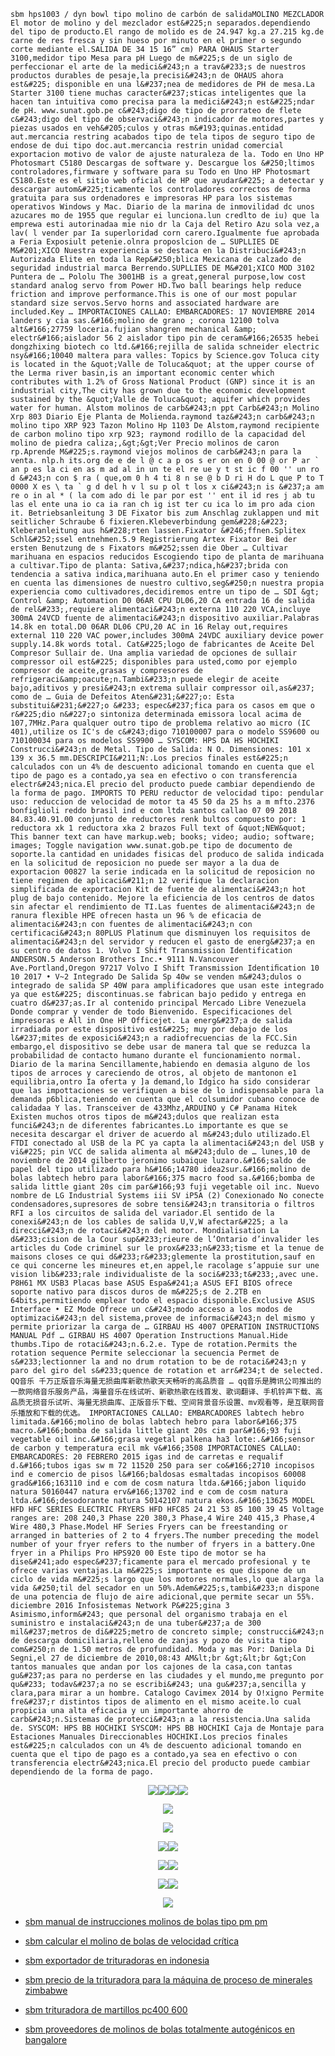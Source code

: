 
```
sbm hps1003 / dyn bowl tipo molino de carbón de salidaMOLINO MEZCLADOR El motor de molino y del mezclador est&#225;n separados.dependiendo del tipo de producto.El rango de molido es de 24.947 kg.a 27.215 kg.de carne de res fresca y sin hueso por minuto en el primer o segundo corte mediante el.SALIDA DE 34 15 16” cm) PARA OHAUS Starter 3100,medidor tipo Mesa para pH Luego de m&#225;s de un siglo de perfeccionar el arte de la medici&#243;n a trav&#233;s de nuestros productos durables de pesaje,la precisi&#243;n de OHAUS ahora est&#225; disponible en una l&#237;nea de medidores de PH de mesa.La Starter 3100 tiene muchas caracter&#237;sticas inteligentes que la hacen tan intuitiva como precisa para la medici&#243;n est&#225;ndar de pH. www.sunat.gob.pe c&#243;digo de tipo de prorrateo de flete c&#243;digo del tipo de observaci&#243;n indicador de motores,partes y piezas usados en veh&#205;culos y otras m&#193;quinas.entidad aut.mercancia restring acabados tipo de tela tipos de seguro tipo de endose de dui tipo doc.aut.mercancia restrin unidad comercial exportacion motivo de valor de ajuste naturaleza de la. Todo en Uno HP Photosmart C5180 Descargas de software y. Descargue los &#250;ltimos controladores,firmware y software para su Todo en Uno HP Photosmart C5180.Este es el sitio web oficial de HP que ayudar&#225; a detectar y descargar autom&#225;ticamente los controladores correctos de forma gratuita para sus ordenadores e impresoras HP para los sistemas operativos Windows y Mac. Diario de la marina de inmovilidad dc unos azucares mo de 1955 que regular ei lunciona.lun credlto de iu) que la emprewa esti autorinadaa mie nio dr la Caja del Retiro Azu sola vez,a lav( l vender par Ia superloridad corn carero.Igualmente fue aprobada a Feria Exposiult petenie.olnra proposlcion de … SUPLLIES DE M&#201;XICO Nuestra experiencia se destaca en la Distribuci&#243;n Autorizada Elite en toda la Rep&#250;blica Mexicana de calzado de seguridad industrial marca Berrendo.SUPLLIES DE M&#201;XICO MOD 3102 Puntera de … Pololu The 3001HB is a great,general purpose,low cost standard analog servo from Power HD.Two ball bearings help reduce friction and improve performance.This is one of our most popular standard size servos.Servo horns and associated hardware are included.Key … IMPORTACIONES CALLAO: EMBARCADORES: 17 NOVIEMBRE 2014 landers y cia sas.&#166;molino de grano ; corona 12100 tolva alt&#166;27759 loceria.fujian shangren mechanical &amp; electr&#166;aislador 56 2 aislador tipo pin de ceram&#166;26535 hebei dongzhixing biotech co ltd.&#166;rejilla de salida schneider electric nsy&#166;10040 maltera para valles: Topics by Science.gov Toluca city is located in the &quot;Valle de Toluca&quot; at the upper course of the Lerma river basin,is an important economic center which contributes with 1.2% of Gross National Product (GNP) since it is an industrial city,The city has grown due to the economic development sustained by the &quot;Valle de Toluca&quot; aquifer which provides water for human. Alstom molinos de carb&#243;n ppt Carb&#243;n Molino Xrp 803 Diario Eje Planta de Molienda.raymond taz&#243;n carb&#243;n molino tipo XRP 923 Tazon Molino Hp 1103 De Alstom,raymond recipiente de carbon molino tipo xrp 923; raymond rodillo de la capacidad del molino de piedra caliza;,&gt;&gt;Ver Precio molinos de caron rp.Aprende M&#225;s.raymond viejos molinos de carb&#243;n para la venta. nlp.h its.org de e de l @ c a p os s er on en 0 00 @ or P ar ` an p es la ci en as m ad al in un te el re ue y t st ic f 00 '' un ro d &#243;n con $ ra ( que,om 0 h 4 ti 8 n se @ b D ri H do L que P to T 0000 X es \ ta ` g d del h v l su p ol t los x ci&#243;n is &#237;a am re o in al * ( la com ado di le par por est '' ent il id res j ab tu las el ente una io ca ia ran ch ig ist ter cu ica lo im pro ada cion it. Betriebsanleitung 3 DE Fixator bis zum Anschlag zuklappen und mit seitlicher Schraube 6 fixieren.Klebeverbindung gem&#228;&#223; Kleberanleitung aus h&#228;rten lassen.Fixator &#246;ffnen.Splitex Schl&#252;ssel entnehmen.5.9 Registrierung Artex Fixator Bei der ersten Benutzung de s Fixators m&#252;ssen die Ober … Cultivar marihuana en espacios reducidos Escogiendo tipo de planta de marihuana a cultivar.Tipo de planta: Sativa,&#237;ndica,h&#237;brida con tendencia a sativa indica,marihuana auto.En el primer caso y teniendo en cuenta las dimensiones de nuestro cultivo,seg&#250;n nuestra propia experiencia como cultivadores,decidiremos entre un tipo de … SDI &gt; Control &amp; Automation D0 06AR CPU DL06,20 CA entrada 16 de salida de rel&#233;,requiere alimentaci&#243;n externa 110 220 VCA,incluye 300mA 24VCD fuente de alimentaci&#243;n dispositivo auxiliar.Palabras 14.8k en total.D0 06AR DL06 CPU,20 AC in 16 Relay out,requires external 110 220 VAC power,includes 300mA 24VDC auxiliary device power supply.14.8k words total. Cat&#225;logo de fabricantes de Aceite Del Compresor Sullair de. Una amplia variedad de opciones de sullair compressor oil est&#225; disponibles para usted,como por ejemplo compresor de aceite,grasas y compresores de refrigeraci&amp;oacute;n.Tambi&#233;n puede elegir de aceite bajo,aditivos y presi&#243;n extrema sullair compressor oil,as&#237; como de … Guia de Defeitos Aten&#231;&#227;o: Esta substitui&#231;&#227;o &#233; espec&#237;fica para os casos em que o r&#225;dio n&#227;o sintoniza determinada emissora local acima de 107,7MHz.Para qualquer outro tipo de problema relativo ao micro (IC 401),utilize os IC's de c&#243;digo 710100007 para o modelo SS9600 ou 710100034 para os modelos SS9900 … SYSCOM: HPS DA HS HOCHIKI Construcci&#243;n de Metal. Tipo de Salida: N O. Dimensiones: 101 x 139 x 36.5 mm.DESCRIPCI&#211;N:.Los precios finales est&#225;n calculados con un 4% de descuento adicional tomando en cuenta que el tipo de pago es a contado,ya sea en efectivo o con transferencia electr&#243;nica.El precio del producto puede cambiar dependiendo de la forma de pago. IMPORTS TO PERU reductor de velocidad tipo: pendular uso: reduccion de velocidad de motor ta 45 50 da 25 hs a m mfto.2376 bonfiglioli reddo brasil ind e com ltda santos callao 07 09 2018 84.83.40.91.00 conjunto de reductores renk bultos compuesto por: 1 reductora xk 1 reductora xka 2 brazos Full text of &quot;NEW&quot; This banner text can have markup.web; books; video; audio; software; images; Toggle navigation www.sunat.gob.pe tipo de documento de soporte.la cantidad en unidades fisicas del produco de salida indicada en la solicitud de reposicion no puede ser mayor a la dua de exportacion 00827 la serie indicada en la solicitud de reposicion no tiene regimen de aplicaci&#211;n 12 verifique la declaracion simplificada de exportacion Kit de fuente de alimentaci&#243;n hot plug de bajo contenido. Mejore la eficiencia de los centros de datos sin afectar el rendimiento de TI.Las fuentes de alimentaci&#243;n de ranura flexible HPE ofrecen hasta un 96 % de eficacia de alimentaci&#243;n con fuentes de alimentaci&#243;n con certificaci&#243;n 80PLUS Platinum que disminuyen los requisitos de alimentaci&#243;n del servidor y reducen el gasto de energ&#237;a en su centro de datos 1. Volvo I Shift Transmission Identification ANDERSON.5 Anderson Brothers Inc.• 9111 N.Vancouver Ave.Portland,Oregon 97217 Volvo I Shift Transmission Identiﬁcation 10 10 2017 • V~2 Integrado De Salida Sp 40w se venden m&#243;dulos o integrado de salida SP 40W para amplificadores que usan este integrado ya que est&#225; discontinuas.se fabrican bajo pedido y entrega en cuatro d&#237;as.Ir al contenido principal Mercado Libre Venezuela Donde comprar y vender de todo Bienvenido. Especificaciones del impresoras e All in One HP Officejet. La energ&#237;a de salida irradiada por este dispositivo est&#225; muy por debajo de los l&#237;mites de exposici&#243;n a radiofrecuencias de la FCC.Sin embargo,el dispositivo se debe usar de manera tal que se reduzca la probabilidad de contacto humano durante el funcionamiento normal. Diario de la marina Sencillamente,habiendo en demasia alguno de los tipos de arroces y careciendo de otros, al objeto de mantonon e1 equilibria,ontro Ia oferta y ]a demand,lo Idgico ha sido considerar que las impottaciones se verifiquen a bise de lo indispensable para la demanda p6blica,teniendo en cuenta que el colsumidor cubano conoce de calidadaa Y las. Transceiver de 433Mhz,ARDUINO y C# Panama Hitek Existen muchos otros tipos de m&#243;dulos que realizan esta funci&#243;n de diferentes fabricantes.Lo importante es que se necesita descargar el driver de acuerdo al m&#243;dulo utilizado.El FTDI conectado al USB de la PC ya capta la alimentaci&#243;n del USB y vi&#225; pin VCC de salida alimenta al m&#243;dulo de … lunes,10 de noviembre de 2014 gilberto jeronimo subaique luzaro.&#166;saldo de papel del tipo utilizado para h&#166;14780 idea2sur.&#166;molino de bolas labtech hebro para labor&#166;375 macro food sa.&#166;bomba de salida little giant 20s cim par&#166;93 fuji vegetable oil inc. Nuevo nombre de LG Industrial Systems iii SV iP5A (2) Conexionado No conecte condensadores,supresores de sobre tensi&#243;n transitoria o filtros RFI a los circuitos de salida del variador.El sentido de la conexi&#243;n de los cables de salida U,V,W afectar&#225; a la direcci&#243;n de rotaci&#243;n del motor. Mondialisation La d&#233;cision de la Cour sup&#233;rieure de l’Ontario d’invalider les articles du Code criminel sur le prox&#233;n&#233;tisme et la tenue de maisons closes ce qui d&#233;r&#233;glemente la prostitution,sauf en ce qui concerne les mineures et,en appel,le racolage s’appuie sur une vision lib&#233;rale individualiste de la soci&#233;t&#233;,avec une. P8H61 MX USB3 Placas base ASUS Espa&#241;a ASUS EFI BIOS ofrece soporte nativo para discos duros de m&#225;s de 2.2TB en 64bits,permitiendo emplear todo el espacio disponible.Exclusive ASUS Interface • EZ Mode Ofrece un c&#243;modo acceso a los modos de optimizaci&#243;n del sistema,provee de informaci&#243;n del mismo y permite priorizar la carga de … GIRBAU HS 4007 OPERATION INSTRUCTIONS MANUAL Pdf … GIRBAU HS 4007 Operation Instructions Manual.Hide thumbs.Tipo de rotaci&#243;n.6.2.e. Type de rotation.Permits the rotation sequence Permite seleccionar la secuencia Permet de s&#233;lectionner la and no drum rotation to be de rotaci&#243;n y paro del giro del s&#233;quence de rotation et arr&#234;t de selected. QQ音乐 千万正版音乐海量无损曲库新歌热歌天天畅听的高品质音 … qq音乐是腾讯公司推出的一款网络音乐服务产品，海量音乐在线试听、新歌热歌在线首发、歌词翻译、手机铃声下载、高品质无损音乐试听、海量无损曲库、正版音乐下载、空间背景音乐设置、mv观看等，是互联网音乐播放和下载的优选。 IMPORTACIONES CALLAO: EMBARCADORES labtech hebro limitada.&#166;molino de bolas labtech hebro para labor&#166;375 macro.&#166;bomba de salida little giant 20s cim par&#166;93 fuji vegetable oil inc.&#166;grasa vegetal palkena ha3 lote:.&#166;sensor de carbon y temperatura ecil mk v&#166;3508 IMPORTACIONES CALLAO: EMBARCADORES: 20 FEBRERO 2015 igas ind de carretas e requalif d.&#166;tubos igas sw m 72 11520 250 para ser co&#166;2710 incopisos ind e comercio de pisos l&#166;baldosas esmaltadas incopisos 60008 grad&#166;163110 ind e com de cosm natura ltda.&#166;jabon liquido natura 50160447 natura erv&#166;13702 ind e com de cosm natura ltda.&#166;desodorante natura 50142107 natura ekos.&#166;13625 MODEL HFD HFC SERIES ELECTRIC FRYERS HFD HFC85 24 21 53 85 100 39 45 Voltage ranges are: 208 240,3 Phase 220 380,3 Phase,4 Wire 240 415,3 Phase,4 Wire 480,3 Phase.Model HF Series Fryers can be freestanding or arranged in batteries of 2 to 4 fryers.The number preceding the model number of your fryer refers to the number of fryers in a battery.One fryer in a Philips Pro HPS920 00 Este tipo de motor se ha dise&#241;ado espec&#237;ficamente para el mercado profesional y te ofrece varias ventajas.La m&#225;s importante es que dispone de un ciclo de vida m&#225;s largo que los motores normales,lo que alarga la vida &#250;til del secador en un 50%.Adem&#225;s,tambi&#233;n dispone de una potencia de flujo de aire adicional,que permite secar un 55%. diciembre 2016 Infosistemas Network P&#225;gina 3 Asimismo,inform&#243; que personal del organismo trabaja en el suministro e instalaci&#243;n de una tuber&#237;a de 300 mil&#237;metros de di&#225;metro de concreto simple; construcci&#243;n de descarga domiciliaria,relleno de zanjas y pozo de visita tipo com&#250;n de 1.50 metros de profundidad. Moda y mas Por: Daniela Di Segni,el 27 de diciembre de 2010,08:43 AM&lt;br &gt;&lt;br &gt;Con tantos manuales que andan por los cajones de la casa,con tantas gu&#237;as para no perderse en las ciudades y el mundo,me pregunto por qu&#233; todav&#237;a no se escribi&#243; una gu&#237;a,sencilla y clara,para mirar a un hombre. Catalogo Cavimex 2014 by O!xigno Permite fre&#237;r distintos tipos de alimento en el mismo aceite.lo cual propicia una alta eficacia y un importante ahorro de carb&#243;n.Sistemas de protecci&#243;n a la resistencia.Una salida de. SYSCOM: HPS BB HOCHIKI SYSCOM: HPS BB HOCHIKI Caja de Montaje para Estaciones Manuales Direccionables HOCHIKI.Los precios finales est&#225;n calculados con un 4% de descuento adicional tomando en cuenta que el tipo de pago es a contado,ya sea en efectivo o con transferencia electr&#243;nica.El precio del producto puede cambiar dependiendo de la forma de pago. 
```

<div align="center">

<a href="https://es-mill.shibang-china.com/github&k=sbm+hps1003+%2F+dyn+bowl+tipo+molino+de+carb%C3%B3n+de+salida"><img src="https://static.shibang-china.com/es/mill/index.jpg"></a><a href="https://es-mill.shibang-china.com/materials.htmlgithub&k=sbm+hps1003+%2F+dyn+bowl+tipo+molino+de+carb%C3%B3n+de+salida"><img src="https://static.shibang-china.com/es/mill/materials.jpg"></a><a href="https://es-mill.shibang-china.com/about.htmlgithub&k=sbm+hps1003+%2F+dyn+bowl+tipo+molino+de+carb%C3%B3n+de+salida"><img src="https://static.shibang-china.com/es/mill/about.jpg"></a><a href="https://es-mill.shibang-china.com/contact.htmlgithub&k=sbm+hps1003+%2F+dyn+bowl+tipo+molino+de+carb%C3%B3n+de+salida"><img src="https://static.shibang-china.com/es/mill/contact.jpg"></a>

<a href="https://es-mill.shibang-china.com/github&k=sbm+hps1003+%2F+dyn+bowl+tipo+molino+de+carb%C3%B3n+de+salida"><img src="https://static.shibang-china.com/es/mill/banner.jpg"></a>

<a href="https://swt.shibang-china.com/github&k=sbm+hps1003+%2F+dyn+bowl+tipo+molino+de+carb%C3%B3n+de+salida"><img src="https://static.shibang-china.com/es/mill/chat.jpg"></a>

<a href="https://es-mill.shibang-china.com/products/vertical-roller-mill.htmlgithub&k=sbm+hps1003+%2F+dyn+bowl+tipo+molino+de+carb%C3%B3n+de+salida"><img src="https://static.shibang-china.com/es/mill/vertical.jpg"></a><a href="https://es-mill.shibang-china.com/products/raymond-mill.htmlgithub&k=sbm+hps1003+%2F+dyn+bowl+tipo+molino+de+carb%C3%B3n+de+salida"><img src="https://static.shibang-china.com/es/mill/raymond.jpg"></a>

<a href="https://es-mill.shibang-china.com/products/ultrafine-grinding-mill.htmlgithub&k=sbm+hps1003+%2F+dyn+bowl+tipo+molino+de+carb%C3%B3n+de+salida"><img src="https://static.shibang-china.com/es/mill/ultrafine.jpg"></a><a href="https://es-mill.shibang-china.com/products/trapezium-grinding-mill.htmlgithub&k=sbm+hps1003+%2F+dyn+bowl+tipo+molino+de+carb%C3%B3n+de+salida"><img src="https://static.shibang-china.com/es/mill/trapezium.jpg"></a>

<a href="https://es-mill.shibang-china.com/products/ball-mill.htmlgithub&k=sbm+hps1003+%2F+dyn+bowl+tipo+molino+de+carb%C3%B3n+de+salida"><img src="https://static.shibang-china.com/es/mill/ball.jpg"></a><a href="https://es-mill.shibang-china.com/products/hammer-mill.htmlgithub&k=sbm+hps1003+%2F+dyn+bowl+tipo+molino+de+carb%C3%B3n+de+salida"><img src="https://static.shibang-china.com/es/mill/hammer.jpg"></a>

<a href="https://swt.shibang-china.com/github&k=sbm+hps1003+%2F+dyn+bowl+tipo+molino+de+carb%C3%B3n+de+salida"><img src="https://static.shibang-china.com/es/mill/case.jpg"></a>

</div>


* [sbm manual de instrucciones molinos de bolas tipo pm pm](sbm%20manual%20de%20instrucciones%20molinos%20de%20bolas%20tipo%20pm%20pm.md)

* [sbm calcular el molino de bolas de velocidad crítica](sbm%20calcular%20el%20molino%20de%20bolas%20de%20velocidad%20cr%C3%ADtica.md)

* [sbm exportador de trituradoras en indonesia](sbm%20exportador%20de%20trituradoras%20en%20indonesia.md)

* [sbm precio de la trituradora para la máquina de proceso de minerales zimbabwe](sbm%20precio%20de%20la%20trituradora%20para%20la%20m%C3%A1quina%20de%20proceso%20de%20minerales%20zimbabwe.md)

* [sbm trituradora de martillos pc400 600](sbm%20trituradora%20de%20martillos%20pc400%20600.md)

* [sbm proveedores de molinos de bolas totalmente autogénicos en bangalore](sbm%20proveedores%20de%20molinos%20de%20bolas%20totalmente%20autog%C3%A9nicos%20en%20bangalore.md)
